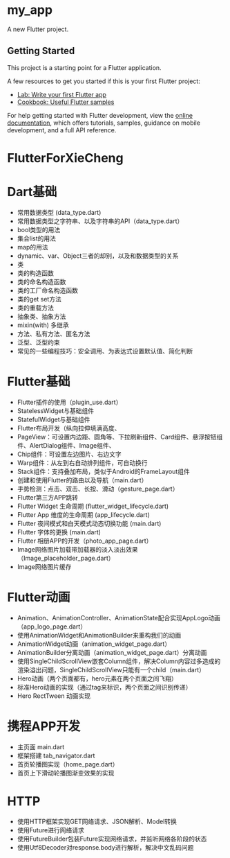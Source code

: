 # my_app

A new Flutter project.

## Getting Started

This project is a starting point for a Flutter application.

A few resources to get you started if this is your first Flutter project:

- [Lab: Write your first Flutter app](https://docs.flutter.dev/get-started/codelab)
- [Cookbook: Useful Flutter samples](https://docs.flutter.dev/cookbook)

For help getting started with Flutter development, view the
[online documentation](https://docs.flutter.dev/), which offers tutorials,
samples, guidance on mobile development, and a full API reference.
# FlutterForXieCheng


# Dart基础
- 常用数据类型 (data_type.dart)
- 常用数据类型之字符串、以及字符串的API（data_type.dart）
- bool类型的用法
- 集合list的用法
- map的用法
- dynamic、var、Object三者的却别，以及和数据类型的关系
- 类
- 类的构造函数
- 类的命名构造函数
- 类的工厂命名构造函数
- 类的get set方法
- 类的重载方法
- 抽象类、抽象方法
- mixin(with) 多继承
- 方法、私有方法、匿名方法
- 泛型、泛型约束
- 常见的一些编程技巧：安全调用、为表达式设置默认值、简化判断

# Flutter基础
- Flutter插件的使用（plugin_use.dart）
- StatelessWidget与基础组件
- StatefulWidget与基础组件
- Flutter布局开发（纵向拉伸填满高度、
- PageView：可设置内边距、圆角等、下拉刷新组件、Card组件、悬浮按钮组件、AlertDialog组件、Image组件、
- Chip组件：可设置左边图片、右边文字
- Warp组件：从左到右自动排列组件，可自动换行
- Stack组件：支持叠加布局，类似于Android的FrameLayout组件
- 创建和使用Flutter的路由以及导航（main.dart）
- 手势检测：点击、双击、长按、滑动（gesture_page.dart）
- Flutter第三方APP跳转
- Flutter Widget 生命周期 (flutter_widget_lifecycle.dart)
- Flutter App 维度的生命周期 (app_lifecycle.dart)
- Flutter 夜间模式和白天模式动态切换功能 (main.dart)
- Flutter 字体的更换 (main.dart)
- Flutter 相册APP的开发（photo_app_page.dart）
- Image网络图片加载带加载器的淡入淡出效果（Image_placeholder_page.dart）
- Image网络图片缓存

# Flutter动画
- Animation、AnimationController、AnimationState配合实现AppLogo动画（app_logo_page.dart）
- 使用AnimationWidget和AnimationBuilder来重构我们的动画
- AnimationWidget动画（animation_widget_page.dart）
- AnimationBuilder分离动画（animation_widget_page.dart）分离动画
- 使用SingleChildScrollView嵌套Column组件，解决Column内容过多造成的渲染溢出问题，SingleChildScrollView只能有一个child（main.dart）
- Hero动画（两个页面都有，hero元素在两个页面之间飞翔）
- 标准Hero动画的实现（通过tag来标识，两个页面之间识别传递）
- Hero RectTween 动画实现

# 携程APP开发
- 主页面 main.dart
- 框架搭建 tab_navigator.dart
- 首页轮播图实现（home_page.dart）
- 首页上下滑动轮播图渐变效果的实现

# HTTP
- 使用HTTP框架实现GET网络请求、JSON解析、Model转换
- 使用Future进行网络请求
- 使用FutureBuilder包装Future实现网络请求，并监听网络各阶段的状态
- 使用Utf8Decoder对response.body进行解析，解决中文乱码问题